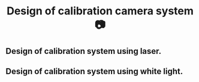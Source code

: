 <h1 align="center" id="title">Design of calibration camera system 📷 </h1>

## Design of calibration system using laser. 

## Design of calibration system using white light. 

